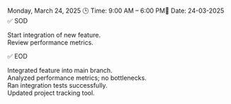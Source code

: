 Monday, March 24, 2025
🕒 Time: 9:00 AM – 6:00 PM📆 Date: 24-03-2025
✅ SOD  

Start integration of new feature.  
Review performance metrics.

✅ EOD  

Integrated feature into main branch.  
Analyzed performance metrics; no bottlenecks.  
Ran integration tests successfully.  
Updated project tracking tool.
